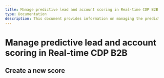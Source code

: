 ```yaml
---
title: Manage predictive lead and account scoring in Real-time CDP B2B
type: Documentation
description: This document provides information on managing the predictive lead and account scoring feature in Experience Platform CDP B2B.
---
```


# Manage predictive lead and account scoring in Real-time CDP B2B

## Create a new score


